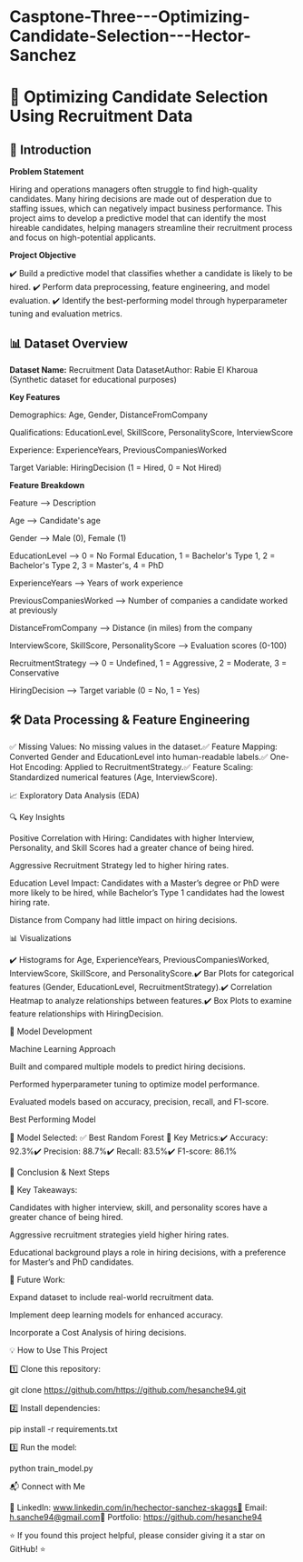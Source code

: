 # Casptone-Three---Optimizing-Candidate-Selection---Hector-Sanchez

# 📌 **Optimizing Candidate Selection Using Recruitment Data**

## 📖 **Introduction**

**Problem Statement**

Hiring and operations managers often struggle to find high-quality candidates. Many hiring decisions are made out of desperation due to staffing issues, which can negatively impact business performance. This project aims to develop a predictive model that can identify the most hireable candidates, helping managers streamline their recruitment process and focus on high-potential applicants.

**Project Objective**

✔️ Build a predictive model that classifies whether a candidate is likely to be hired.
✔️ Perform data preprocessing, feature engineering, and model evaluation.
✔️ Identify the best-performing model through hyperparameter tuning and evaluation metrics.

## 📊 **Dataset Overview**

**Dataset Name:** Recruitment Data DatasetAuthor: Rabie El Kharoua (Synthetic dataset for educational purposes)

**Key Features**

Demographics: Age, Gender, DistanceFromCompany

Qualifications: EducationLevel, SkillScore, PersonalityScore, InterviewScore

Experience: ExperienceYears, PreviousCompaniesWorked

Target Variable: HiringDecision (1 = Hired, 0 = Not Hired)

**Feature Breakdown**

Feature -->  Description

Age -->  Candidate's age

Gender -->  Male (0), Female (1)

EducationLevel -->  0 = No Formal Education, 1 = Bachelor's Type 1, 2 = Bachelor's Type 2, 3 = Master's, 4 = PhD

ExperienceYears -->  Years of work experience

PreviousCompaniesWorked -->  Number of companies a candidate worked at previously

DistanceFromCompany -->  Distance (in miles) from the company

InterviewScore, SkillScore, PersonalityScore -->  Evaluation scores (0-100)

RecruitmentStrategy -->  0 = Undefined, 1 = Aggressive, 2 = Moderate, 3 = Conservative

HiringDecision -->  Target variable (0 = No, 1 = Yes)

## 🛠 **Data Processing & Feature Engineering**

✅ Missing Values: No missing values in the dataset.✅ Feature Mapping: Converted Gender and EducationLevel into human-readable labels.✅ One-Hot Encoding: Applied to RecruitmentStrategy.✅ Feature Scaling: Standardized numerical features (Age, InterviewScore).

📈 Exploratory Data Analysis (EDA)

🔍 Key Insights

Positive Correlation with Hiring: Candidates with higher Interview, Personality, and Skill Scores had a greater chance of being hired.

Aggressive Recruitment Strategy led to higher hiring rates.

Education Level Impact: Candidates with a Master’s degree or PhD were more likely to be hired, while Bachelor’s Type 1 candidates had the lowest hiring rate.

Distance from Company had little impact on hiring decisions.

📊 Visualizations

✔️ Histograms for Age, ExperienceYears, PreviousCompaniesWorked, InterviewScore, SkillScore, and PersonalityScore.✔️ Bar Plots for categorical features (Gender, EducationLevel, RecruitmentStrategy).✔️ Correlation Heatmap to analyze relationships between features.✔️ Box Plots to examine feature relationships with HiringDecision.

🚀 Model Development

Machine Learning Approach

Built and compared multiple models to predict hiring decisions.

Performed hyperparameter tuning to optimize model performance.

Evaluated models based on accuracy, precision, recall, and F1-score.

Best Performing Model

🔹 Model Selected: ✅ Best Random Forest 🔹 Key Metrics:✔️ Accuracy: 92.3%✔️ Precision: 88.7%✔️ Recall: 83.5%✔️ F1-score: 86.1%

🎯 Conclusion & Next Steps

📌 Key Takeaways:

Candidates with higher interview, skill, and personality scores have a greater chance of being hired.

Aggressive recruitment strategies yield higher hiring rates.

Educational background plays a role in hiring decisions, with a preference for Master’s and PhD candidates.

📌 Future Work:

Expand dataset to include real-world recruitment data.

Implement deep learning models for enhanced accuracy.

Incorporate a Cost Analysis of hiring decisions.

💡 How to Use This Project

1️⃣ Clone this repository:

git clone https://github.com/https://github.com/hesanche94.git

2️⃣ Install dependencies:

pip install -r requirements.txt

3️⃣ Run the model:

python train_model.py

📬 Connect with Me

💼 LinkedIn: www.linkedin.com/in/hechector-sanchez-skaggs📧 Email: h.sanche94@gmail.com📂 Portfolio: https://github.com/hesanche94

⭐ If you found this project helpful, please consider giving it a star on GitHub! ⭐
